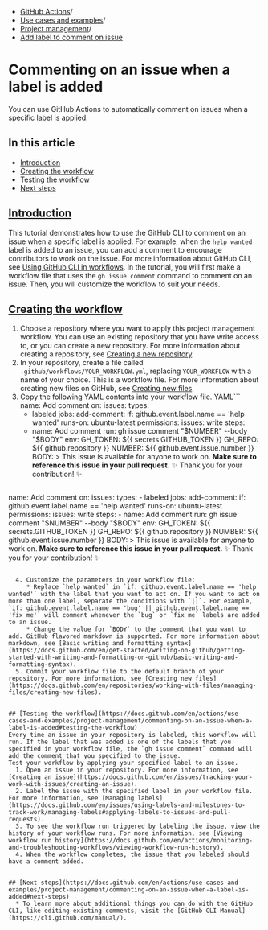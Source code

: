   * [GitHub Actions](https://docs.github.com/en/actions "GitHub Actions")/
  * [Use cases and examples](https://docs.github.com/en/actions/use-cases-and-examples "Use cases and examples")/
  * [Project management](https://docs.github.com/en/actions/use-cases-and-examples/project-management "Project management")/
  * [Add label to comment on issue](https://docs.github.com/en/actions/use-cases-and-examples/project-management/commenting-on-an-issue-when-a-label-is-added "Add label to comment on issue")


# Commenting on an issue when a label is added
You can use GitHub Actions to automatically comment on issues when a specific label is applied.
## In this article
  * [Introduction](https://docs.github.com/en/actions/use-cases-and-examples/project-management/commenting-on-an-issue-when-a-label-is-added#introduction)
  * [Creating the workflow](https://docs.github.com/en/actions/use-cases-and-examples/project-management/commenting-on-an-issue-when-a-label-is-added#creating-the-workflow)
  * [Testing the workflow](https://docs.github.com/en/actions/use-cases-and-examples/project-management/commenting-on-an-issue-when-a-label-is-added#testing-the-workflow)
  * [Next steps](https://docs.github.com/en/actions/use-cases-and-examples/project-management/commenting-on-an-issue-when-a-label-is-added#next-steps)


## [Introduction](https://docs.github.com/en/actions/use-cases-and-examples/project-management/commenting-on-an-issue-when-a-label-is-added#introduction)
This tutorial demonstrates how to use the GitHub CLI to comment on an issue when a specific label is applied. For example, when the `help wanted` label is added to an issue, you can add a comment to encourage contributors to work on the issue. For more information about GitHub CLI, see [Using GitHub CLI in workflows](https://docs.github.com/en/actions/using-workflows/using-github-cli-in-workflows).
In the tutorial, you will first make a workflow file that uses the `gh issue comment` command to comment on an issue. Then, you will customize the workflow to suit your needs.
## [Creating the workflow](https://docs.github.com/en/actions/use-cases-and-examples/project-management/commenting-on-an-issue-when-a-label-is-added#creating-the-workflow)
  1. Choose a repository where you want to apply this project management workflow. You can use an existing repository that you have write access to, or you can create a new repository. For more information about creating a repository, see [Creating a new repository](https://docs.github.com/en/repositories/creating-and-managing-repositories/creating-a-new-repository).
  2. In your repository, create a file called `.github/workflows/YOUR_WORKFLOW.yml`, replacing `YOUR_WORKFLOW` with a name of your choice. This is a workflow file. For more information about creating new files on GitHub, see [Creating new files](https://docs.github.com/en/repositories/working-with-files/managing-files/creating-new-files).
  3. Copy the following YAML contents into your workflow file.
YAML```
name: Add comment
on:
  issues:
    types:
      - labeled
jobs:
  add-comment:
    if: github.event.label.name == 'help wanted'
    runs-on: ubuntu-latest
    permissions:
      issues: write
    steps:
      - name: Add comment
        run: gh issue comment "$NUMBER" --body "$BODY"
        env:
          GH_TOKEN: ${{ secrets.GITHUB_TOKEN }}
          GH_REPO: ${{ github.repository }}
          NUMBER: ${{ github.event.issue.number }}
          BODY: >
            This issue is available for anyone to work on.
            **Make sure to reference this issue in your pull request.**
            :sparkles: Thank you for your contribution! :sparkles:

```
```
name: Add comment
on:
  issues:
    types:
      - labeled
jobs:
  add-comment:
    if: github.event.label.name == 'help wanted'
    runs-on: ubuntu-latest
    permissions:
      issues: write
    steps:
      - name: Add comment
        run: gh issue comment "$NUMBER" --body "$BODY"
        env:
          GH_TOKEN: ${{ secrets.GITHUB_TOKEN }}
          GH_REPO: ${{ github.repository }}
          NUMBER: ${{ github.event.issue.number }}
          BODY: >
            This issue is available for anyone to work on.
            **Make sure to reference this issue in your pull request.**
            :sparkles: Thank you for your contribution! :sparkles:

```

  4. Customize the parameters in your workflow file:
     * Replace `help wanted` in `if: github.event.label.name == 'help wanted'` with the label that you want to act on. If you want to act on more than one label, separate the conditions with `||`. For example, `if: github.event.label.name == 'bug' || github.event.label.name == 'fix me'` will comment whenever the `bug` or `fix me` labels are added to an issue.
     * Change the value for `BODY` to the comment that you want to add. GitHub flavored markdown is supported. For more information about markdown, see [Basic writing and formatting syntax](https://docs.github.com/en/get-started/writing-on-github/getting-started-with-writing-and-formatting-on-github/basic-writing-and-formatting-syntax).
  5. Commit your workflow file to the default branch of your repository. For more information, see [Creating new files](https://docs.github.com/en/repositories/working-with-files/managing-files/creating-new-files).


## [Testing the workflow](https://docs.github.com/en/actions/use-cases-and-examples/project-management/commenting-on-an-issue-when-a-label-is-added#testing-the-workflow)
Every time an issue in your repository is labeled, this workflow will run. If the label that was added is one of the labels that you specified in your workflow file, the `gh issue comment` command will add the comment that you specified to the issue.
Test your workflow by applying your specified label to an issue.
  1. Open an issue in your repository. For more information, see [Creating an issue](https://docs.github.com/en/issues/tracking-your-work-with-issues/creating-an-issue).
  2. Label the issue with the specified label in your workflow file. For more information, see [Managing labels](https://docs.github.com/en/issues/using-labels-and-milestones-to-track-work/managing-labels#applying-labels-to-issues-and-pull-requests).
  3. To see the workflow run triggered by labeling the issue, view the history of your workflow runs. For more information, see [Viewing workflow run history](https://docs.github.com/en/actions/monitoring-and-troubleshooting-workflows/viewing-workflow-run-history).
  4. When the workflow completes, the issue that you labeled should have a comment added.


## [Next steps](https://docs.github.com/en/actions/use-cases-and-examples/project-management/commenting-on-an-issue-when-a-label-is-added#next-steps)
  * To learn more about additional things you can do with the GitHub CLI, like editing existing comments, visit the [GitHub CLI Manual](https://cli.github.com/manual/).


